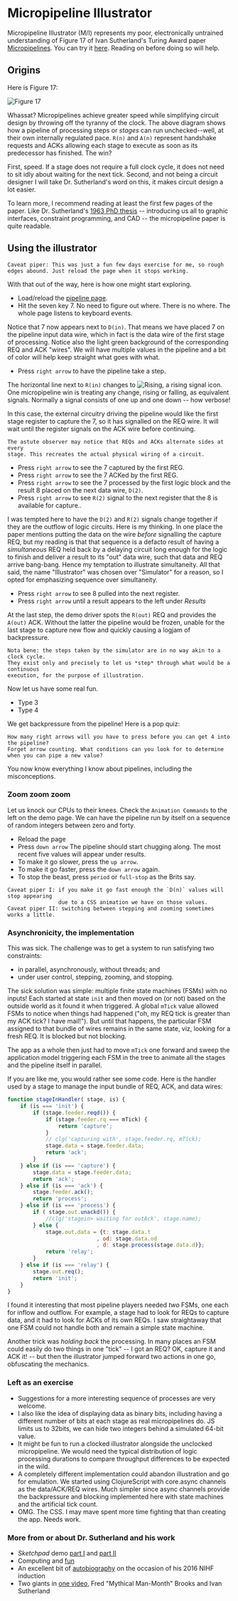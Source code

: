 # Micropipeline Illustrator
Micropipeline Illustrator (M/I) represents my poor, electronically untrained understanding of Figure 17 of Ivan Sutherland's Turing Award paper [Micropipelines](https://dl.acm.org/citation.cfm?id=63532). You can try it [here](https://kennytilton.github.io/micropipeline/). Reading on before doing so will help.

## Origins
Here is Figure 17:

![Figure 17](https://github.com/kennytilton/kennytilton.github.io/blob/master/micropipeline/public/pipe17.jpg) 

Whassat? Micropipelines achieve greater speed while simplifying circuit design by throwing off the tyranny of the clock. The above diagram shows how a pipeline of processing steps or *stages* can run unchecked--well, at their own internally regulated pace. `R(n)` and `A(n)` represent handshake requests and ACKs allowing each stage to execute as soon as its predecessor has finished. The win?

First, speed. If a stage does not require a full clock cycle, it does not need to sit idly about waiting for the next tick. Second, and not being a circuit designer I will take Dr. Sutherland's word on this, it makes circuit design a lot easier.

To learn more, I recommend reading at least the first few pages of the paper. Like Dr. Sutherland's [1963 PhD thesis](https://www.cl.cam.ac.uk/techreports/UCAM-CL-TR-574.pdf) -- introducing us all to graphic interfaces, constraint programming, and CAD -- the micropipeline paper is quite readable.

## Using the illustrator
````
Caveat piper: This was just a fun few days exercise for me, so rough 
edges abound. Just reload the page when it stops working.
````

With that out of the way, here is how one might start exploring.

* Load/reload the [pipeline page](https://kennytilton.github.io/micropipeline/).
* Hit the seven key 7. No need to figure out where. There is no where. The whole page listens to keyboard events.

Notice that 7 now appears next to `D(in)`. That means we have placed 7 on the pipeline input data wire, which in fact is the data wire of the first stage of processing. Notice also the light green background of the corresponding REQ and ACK "wires". We will have multiple values in the pipeline and a bit of color will help keep straight what goes with what.

* Press `right arrow` to have the pipeline take a step. 

The horizontal line next to `R(in)` changes to ![Rising](https://github.com/kennytilton/kennytilton.github.io/blob/master/micropipeline/public/tnRise.png), a rising signal icon.  One micropipeline win is treating any change, rising or falling, as equivalent signals. Normally a signal consists of one up and one down -- how verbose!

In this case, the external circuitry driving the pipeline would like the first stage register to capture the 7, so it has signalled on the REQ wire. It will wait until the register signals on the ACK wire before continuing.

````
The astute observer may notice that REQs and ACKs alternate sides at every
stage. This recreates the actual physical wiring of a circuit.
````

* Press `right arrow` to see the 7 captured by the first REG.
* Press `right arrow` to see the 7 ACKed by the first REG.
* Press `right arrow` to see the 7 processed by the first logic block and the result 8 placed on the next data wire, `D(2)`.
* Press `right arrow` to see `R(2)` signal to the next register that the 8 is available for capture..

I was tempted here to have the `D(2)` and `R(2)` signals change together if they are the outflow of logic circuits. Here is my thinking. In one place the paper mentions putting the data on the wire *before* signalling the capture REQ, but my reading is that that sequence is a defacto result of having a *simultaneous* REQ held back by a delaying circuit long enough for the logic to finish and deliver a result to its "out" data wire, such that data and REQ arrive bang-bang. Hence my temptation to illustrate simultaneity. All that said, the name "Illustrator" was chosen over "Simulator" for a reason, so I opted for emphasizing sequence over simultaneity.

* Press `right arrow` to see 8 pulled into the next register.
* Press `right arrow` until a result appears to the left under *Results*

At the last step, the demo driver spots the `R(out)` REQ and provides the `A(out)` ACK. Without the latter the pipeline would be frozen, unable for the last stage to capture new flow and quickly causing a logjam of backpressure.

````
Nota bene: the steps taken by the simulator are in no way akin to a clock cycle. 
They exist only and precisely to let us *step* through what would be a continuous
execution, for the purpose of illustration.
````
Now let us have some real fun.

* Type 3
* Type 4

We get backpressure from the pipeline! Here is a pop quiz:
````
How many right arrows will you have to press before you can get 4 into the pipeline?
Forget arrow counting. What conditions can you look for to determine when you can pipe a new value?
````
You now know everything I know about pipelines, including the misconceptions.
### Zoom zoom zoom
Let us knock our CPUs to their knees. Check the `Animation Commands` to the left on the demo page. We can have the pipeline run by itself on a sequence of random integers between zero and forty. 
* Reload the page
* Press `down arrow`
The pipeline should start chugging along. The most recent five values will appear under results.
* To make it go slower, press the `up arrow`.
* To make it go faster, press the `down arrow` again.
* To stop the beast, press `period` or `full-stop` as the Brits say.

````
Caveat piper I: if you make it go fast enough the `D(n)` values will stop appearing
                due to a CSS animation we have on those values.
Caveat piper II: switching between stepping and zooming sometimes works a little.
````

### Asynchronicity, the implementation
This was sick. The challenge was to get a system to run satisfying two constraints:
* in parallel, asynchronously, without threads; and
* under user control, stepping, zooming, and stopping.

The sick solution was simple: multiple finite state machines (FSMs) with no inputs! Each started at state `init` and then moved on (or not) based on the outside world as it found it when triggered. A global `mTick` value allowed FSMs to notice when things had happened ("oh, my REQ tick is greater than my ACK tick? I have mail!"). But until that happens, the particular FSM assigned to that bundle of wires remains in the same state, viz, looking for a fresh REQ. It is blocked but not blocking.

The app as a whole then just had to move `mTick` one forward and sweep the application model triggering each FSM in the tree to animate all the stages and the pipeline itself in parallel.

If you are like me, you would rather see some code. Here is the handler used by a stage to manage the input bundle of REQ, ACK, and data wires:

```` js
function stageInHandler( stage, is) {
    if (is === 'init') {
        if (stage.feeder.reqd()) {
            if (stage.feeder.rq === mTick) {
                return 'capture';
            }
            // clg('capturing with', stage.feeder.rq, mTick);
            stage.data = stage.feeder.data;
            return 'ack';
        }
    } else if (is === 'capture') {
        stage.data = stage.feeder.data;
        return 'ack';
    } else if (is === 'ack') {
        stage.feeder.ack();
        return 'process';
    } else if (is === 'process') {
        if ( stage.out.unackd()) {
            //clg('stagein> waiting for outAck', stage.name);
        } else {
            stage.out.data = {t: stage.data.t
                            , od: stage.data.od
                            , d: stage.process(stage.data.d)};
            return 'relay';
        }
    } else if (is === 'relay') {
        stage.out.req();
        return 'init';
    }
}
````

I found it interesting that most pipeline players needed *two* FSMs, one each for inflow and outflow. For example, a stage had to look for REQs to capture data, and it had to look for ACKs of its own REQs. I saw straightaway that one FSM could not handle both and remain a simple state machine.

Another trick was *holding back* the processing. In many places an FSM could easily do two things in one "tick" -- I got an REQ? OK, capture it and ACK it! -- but then the illustrator jumped forward two actions in one go, obfuscating the mechanics.

### Left as an exercise

* Suggestions for a more interesting sequence of processes are very welcome.
* I also like the idea of displaying data as binary bits, including having a different number of bits at each stage as real micropipelines do. JS limits us to 32bits, we can hide two integers behind a simulated 64-bit value.
* It might be fun to run a clocked illustrator alongside the unclocked micropipeline. We would need the typical distribution of logic processing durations to compare throughput differences to be expected in the wild.
* A completely different implementation could abandon illustration and go for emulation. We started using ClojureScript with core.async channels as the data/ACK/REQ wires. Much simpler since async channels provide the backpressure and blocking implemented here with state machines and the artificial tick count.
* OMG. The CSS. I may mave spent more time fighting that than creating the app. Needs work.

### More from or about Dr. Sutherland and his work
* *Sketchpad* demo [part I](https://youtu.be/USyoT_Ha_bA) and [part II](https://youtu.be/BKM3CmRqK2o)
* Computing and [fun](https://www.youtube.com/watch?v=FIMaf4RemOU)
* An excellent bit of [autobiography](https://youtu.be/vPsFPmgT0YM) on the occasion of his 2016 NIHF induction
* Two giants in [one video](https://youtu.be/aXVUoT_objA), Fred "Mythical Man-Month" Brooks and Ivan Sutherland





